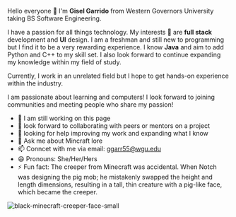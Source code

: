 Hello everyone 👋 I'm **Gisel Garrido** from Western Governors University taking BS Software Engineering. 

I have a passion for all things technology. My interests 🔭 are **full stack** development and **UI** design. I am a freshman and still new to programming but I find it to be a very rewarding experience. 
I know **Java** and aim to add Python and C++ to my skill set. I also look forward to continue expanding my knowledge within my field of study. 

Currently, I work in an unrelated field but I hope to get hands-on experience within the industry. 

I am passionate about learning and computers! I look forward to joining communities and meeting people who share my passion! 


- 🌱 I am still working on this page 
- 👯 look forward to collaborating with peers or mentors on a project 
- 🤔 looking for help improving my work and expanding what I know
- 💬 Ask me about Mincraft lore 
- 📫 Conncet with me via email: ggarr55@wgu.edu
- 😄 Pronouns: She/Her/Hers 
- ⚡ Fun fact: The creeper from Minecraft was accidental. When Notch was designing the pig mob; he mistakenly swapped the height and length dimensions, resulting in a tall, thin creature with a pig-like face, which became the creeper. 

![black-minecraft-creeper-face-small](https://github.com/user-attachments/assets/bb5aad12-270a-44a5-ad5c-c617c2bcd6d1)
